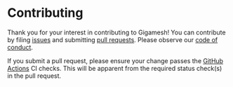 # Contributing

Thank you for your interest in contributing to Gigamesh! You can contribute by filing [issues](https://github.com/stepchowfun/gigamesh/issues) and submitting [pull requests](https://github.com/stepchowfun/gigamesh/pulls). Please observe our [code of conduct](https://github.com/stepchowfun/gigamesh/blob/master/CODE_OF_CONDUCT.md).

If you submit a pull request, please ensure your change passes the [GitHub Actions](https://github.com/stepchowfun/gigamesh/actions) CI checks. This will be apparent from the required status check(s) in the pull request.
